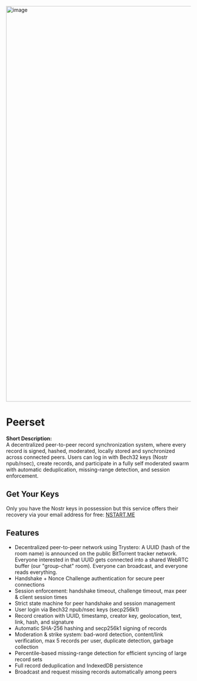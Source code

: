 <img width="1920" height="1080" alt="image" src="https://github.com/user-attachments/assets/8066f750-c24c-4542-a62c-6cd4a643139c" />

# Peerset

**Short Description:**  
A decentralized peer-to-peer record synchronization system, where every record is signed, hashed, moderated, locally stored and synchronized across connected peers. Users can log in with Bech32 keys (Nostr npub/nsec), create records, and participate in a fully self moderated swarm with automatic deduplication, missing-range detection, and session enforcement.

## Get Your Keys
Only you have the Nostr keys in possession but this service offers their recovery via your email address for free: [NSTART.ME](https://nstart.me/)

## Features

- Decentralized peer-to-peer network using Trystero: A UUID (hash of the room name) is announced on the public BitTorrent tracker network. Everyone interested in that UUID gets connected into a shared WebRTC buffer (our "group-chat" room). Everyone can broadcast, and everyone reads everything.
- Handshake + Nonce Challenge authentication for secure peer connections
- Session enforcement: handshake timeout, challenge timeout, max peer & client session times
- Strict state machine for peer handshake and session management
- User login via Bech32 npub/nsec keys (secp256k1)
- Record creation with UUID, timestamp, creator key, geolocation, text, link, hash, and signature
- Automatic SHA-256 hashing and secp256k1 signing of records
- Moderation & strike system: bad-word detection, content/link verification, max 5 records per user, duplicate detection, garbage collection
- Percentile-based missing-range detection for efficient syncing of large record sets
- Full record deduplication and IndexedDB persistence
- Broadcast and request missing records automatically among peers
